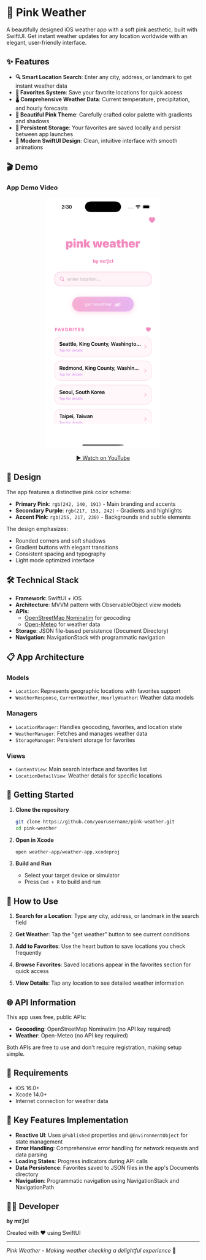 # 🌸 Pink Weather

A beautifully designed iOS weather app with a soft pink aesthetic, built with SwiftUI. Get instant weather updates for any location worldwide with an elegant, user-friendly interface.

## ✨ Features

- **🔍 Smart Location Search**: Enter any city, address, or landmark to get instant weather data
- **💝 Favorites System**: Save your favorite locations for quick access
- **🌡️ Comprehensive Weather Data**: Current temperature, precipitation, and hourly forecasts
- **🎨 Beautiful Pink Theme**: Carefully crafted color palette with gradients and shadows
- **💾 Persistent Storage**: Your favorites are saved locally and persist between app launches
- **📱 Modern SwiftUI Design**: Clean, intuitive interface with smooth animations

## 🎬 Demo

### App Demo Video

<p align="center">
  <a href="https://www.youtube.com/shorts/XdDr4Tv8Pkc">
    <img src="preview.png" alt="Pink Weather Demo" width="300" style="cursor: pointer;">
  </a>
</p>

<div align="center">
<a href="https://www.youtube.com/shorts/XdDr4Tv8Pkc">▶️ Watch on YouTube</a>
</div>


## 🎨 Design

The app features a distinctive pink color scheme:
- **Primary Pink**: `rgb(242, 140, 191)` - Main branding and accents
- **Secondary Purple**: `rgb(217, 153, 242)` - Gradients and highlights  
- **Accent Pink**: `rgb(255, 217, 230)` - Backgrounds and subtle elements

The design emphasizes:
- Rounded corners and soft shadows
- Gradient buttons with elegant transitions
- Consistent spacing and typography
- Light mode optimized interface

## 🛠️ Technical Stack

- **Framework**: SwiftUI + iOS
- **Architecture**: MVVM pattern with ObservableObject view models
- **APIs**: 
  - [OpenStreetMap Nominatim](https://nominatim.openstreetmap.org/) for geocoding
  - [Open-Meteo](https://open-meteo.com/) for weather data
- **Storage**: JSON file-based persistence (Document Directory)
- **Navigation**: NavigationStack with programmatic navigation

## 📋 App Architecture

### Models
- `Location`: Represents geographic locations with favorites support
- `WeatherResponse`, `CurrentWeather`, `HourlyWeather`: Weather data models

### Managers
- `LocationManager`: Handles geocoding, favorites, and location state
- `WeatherManager`: Fetches and manages weather data
- `StorageManager`: Persistent storage for favorites

### Views
- `ContentView`: Main search interface and favorites list
- `LocationDetailView`: Weather details for specific locations

## 🚀 Getting Started

1. **Clone the repository**
   ```bash
   git clone https://github.com/yourusername/pink-weather.git
   cd pink-weather
   ```

2. **Open in Xcode**
   ```bash
   open weather-app/weather-app.xcodeproj
   ```

3. **Build and Run**
   - Select your target device or simulator
   - Press `Cmd + R` to build and run

## 📱 How to Use

1. **Search for a Location**: Type any city, address, or landmark in the search field

2. **Get Weather**: Tap the "get weather" button to see current conditions

3. **Add to Favorites**: Use the heart button to save locations you check frequently

4. **Browse Favorites**: Saved locations appear in the favorites section for quick access

5. **View Details**: Tap any location to see detailed weather information

## 🌐 API Information

This app uses free, public APIs:
- **Geocoding**: OpenStreetMap Nominatim (no API key required)
- **Weather**: Open-Meteo (no API key required)

Both APIs are free to use and don't require registration, making setup simple.

## 📝 Requirements

- iOS 16.0+
- Xcode 14.0+
- Internet connection for weather data

## 🎯 Key Features Implementation

- **Reactive UI**: Uses `@Published` properties and `@EnvironmentObject` for state management
- **Error Handling**: Comprehensive error handling for network requests and data parsing
- **Loading States**: Progress indicators during API calls
- **Data Persistence**: Favorites saved to JSON files in the app's Documents directory
- **Navigation**: Programmatic navigation using NavigationStack and NavigationPath

## 👩‍💻 Developer

**by mɪˈʃɛl**

Created with ❤️ using SwiftUI

---

*Pink Weather - Making weather checking a delightful experience* 🌸
